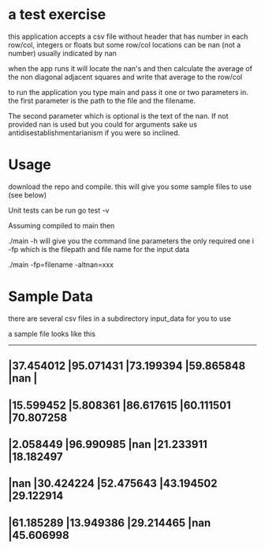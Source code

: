 # a test exercise

this application accepts a csv file without header that has number in each row/col, integers or floats but some row/col locations can be nan (not a number) usually indicated by nan

when the app runs it will locate the nan's and then calculate the average of the non diagonal adjacent squares and write that average to the row/col

to run the application you type main and pass it one or two parameters in. the first parameter is the path to the file and the filename.

The second parameter which is optional is the text of the nan. If not provided nan is used but you could for arguments sake us antidisestablishmentarianism if you were so inclined.

# Usage

download the repo and compile. this will give you some sample files to use (see below)

Unit tests can be run go test -v

Assuming compiled to main then

./main -h
will give you the command line parameters the only required one i -fp which is the filepath and file name for the input data

./main -fp=filename -altnan=xxx

# Sample Data

there are several csv files in a subdirectory input_data for you to use

a sample file looks like this

---
|37.454012 |95.071431 |73.199394 |59.865848 |nan |
---
|15.599452 |5.808361  |86.617615 |60.111501 |70.807258
---
|2.058449  |96.990985 |nan       |21.233911 |18.182497
---
|nan       |30.424224 |52.475643 |43.194502 |29.122914
---
|61.185289 |13.949386 |29.214465 |nan       |45.606998
---


